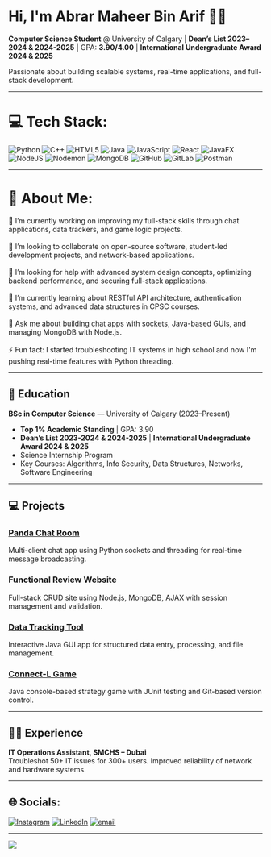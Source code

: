# Hi, I'm Abrar Maheer Bin Arif 👨‍💻

**Computer Science Student** @ University of Calgary | **Dean’s List 2023–2024 & 2024-2025** | GPA: **3.90/4.00** | **International Undergraduate Award 2024 & 2025**

Passionate about building scalable systems, real-time applications, and full-stack development.

---

# 💻 Tech Stack:
![Python](https://img.shields.io/badge/python-3670A0?style=for-the-badge&logo=python&logoColor=ffdd54) ![C++](https://img.shields.io/badge/c++-%2300599C.svg?style=for-the-badge&logo=c%2B%2B&logoColor=white) ![HTML5](https://img.shields.io/badge/html5-%23E34F26.svg?style=for-the-badge&logo=html5&logoColor=white) ![Java](https://img.shields.io/badge/java-%23ED8B00.svg?style=for-the-badge&logo=openjdk&logoColor=white) ![JavaScript](https://img.shields.io/badge/javascript-%23323330.svg?style=for-the-badge&logo=javascript&logoColor=%23F7DF1E) ![React](https://img.shields.io/badge/react-%2320232a.svg?style=for-the-badge&logo=react&logoColor=%2361DAFB) ![JavaFX](https://img.shields.io/badge/javafx-%23FF0000.svg?style=for-the-badge&logo=javafx&logoColor=white) ![NodeJS](https://img.shields.io/badge/node.js-6DA55F?style=for-the-badge&logo=node.js&logoColor=white) ![Nodemon](https://img.shields.io/badge/NODEMON-%23323330.svg?style=for-the-badge&logo=nodemon&logoColor=%BBDEAD) ![MongoDB](https://img.shields.io/badge/MongoDB-%234ea94b.svg?style=for-the-badge&logo=mongodb&logoColor=white) ![GitHub](https://img.shields.io/badge/github-%23121011.svg?style=for-the-badge&logo=github&logoColor=white) ![GitLab](https://img.shields.io/badge/gitlab-%23181717.svg?style=for-the-badge&logo=gitlab&logoColor=white) ![Postman](https://img.shields.io/badge/Postman-FF6C37?style=for-the-badge&logo=postman&logoColor=white)

---

# 💫 About Me:
🔭 I’m currently working on improving my full-stack skills through chat applications, data trackers, and game logic projects.<br><br>🤝 I’m looking to collaborate on open-source software, student-led development projects, and network-based applications.<br><br>🧠 I’m looking for help with advanced system design concepts, optimizing backend performance, and securing full-stack applications.<br><br>🌱 I’m currently learning about RESTful API architecture, authentication systems, and advanced data structures in CPSC courses.<br><br>💬 Ask me about building chat apps with sockets, Java-based GUIs, and managing MongoDB with Node.js.<br><br>⚡ Fun fact: I started troubleshooting IT systems in high school and now I'm pushing real-time features with Python threading.<br>

---

## 🧠 Education
**BSc in Computer Science** — University of Calgary (2023–Present)  
- **Top 1% Academic Standing** | GPA: 3.90  
- **Dean’s List 2023-2024 & 2024-2025** | **International Undergraduate Award 2024 & 2025**  
- Science Internship Program  
- Key Courses: Algorithms, Info Security, Data Structures, Networks, Software Engineering

---

## 💻 Projects

### [Panda Chat Room](https://github.com/AbrarMaheer/Panda-Chat-Room)
Multi-client chat app using Python sockets and threading for real-time message broadcasting.

### Functional Review Website
Full-stack CRUD site using Node.js, MongoDB, AJAX with session management and validation.

### [Data Tracking Tool](https://github.com/AbrarMaheer/Car-Data-Tracking-Software)
Interactive Java GUI app for structured data entry, processing, and file management.

### [Connect-L Game](https://github.com/AbrarMaheer/Connect-L-Game)
Java console-based strategy game with JUnit testing and Git-based version control.

---

## 🧑‍💼 Experience
**IT Operations Assistant, SMCHS – Dubai**  
Troubleshot 50+ IT issues for 300+ users. Improved reliability of network and hardware systems.

---

## 🌐 Socials:
[![Instagram](https://img.shields.io/badge/Instagram-%23E4405F.svg?logo=Instagram&logoColor=white)](https://instagram.com/aabrarr9) [![LinkedIn](https://img.shields.io/badge/LinkedIn-%230077B5.svg?logo=linkedin&logoColor=white)](https://linkedin.com/in/abrarmaheer) [![email](https://img.shields.io/badge/Email-D14836?logo=gmail&logoColor=white)](mailto:abrarmaheer123@gmail.com) 

---
[![](https://visitcount.itsvg.in/api?id=AbrarMaheer&icon=0&color=0)](https://visitcount.itsvg.in)
